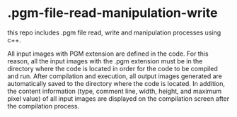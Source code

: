 # .pgm-file-read-manipulation-write
this repo includes .pgm file read, write and manipulation processes using c++.


All input images with PGM extension are defined in the code.
For this reason, all the input images with the .pgm extension must be in the directory where the code is located in order for the code to be compiled and run. 
After compilation and execution, all output images generated are automatically saved to the directory where the code is located. 
In addition, the content information (type, comment line, width, height, and maximum pixel value) of all input images are displayed on the compilation screen after the compilation process.
